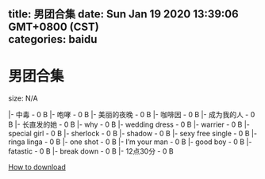 
title: 男团合集
date: Sun Jan 19 2020 13:39:06 GMT+0800 (CST)    
categories: baidu
---

# 男团合集
size: N/A
 
 
|- 中毒 - 0 B
|- 咆哮 - 0 B
|- 美丽的夜晚 - 0 B
|- 咖啡因 - 0 B
|- 成为我的人 - 0 B
|- 长直发的她 - 0 B
|- why - 0 B
|- wedding dress - 0 B
|- warrier - 0 B
|- special girl - 0 B
|- sherlock - 0 B
|- shadow - 0 B
|- sexy free single - 0 B
|- ringa linga - 0 B
|- one shot - 0 B
|- I’m your man - 0 B
|- good boy - 0 B
|- fatastic - 0 B
|- break down - 0 B
|- 12点30分 - 0 B

[How to download](https://bpcam.bemobtrk.com/go/2ceec3aa-1ca2-46d6-b9ff-aaa5c184517c?jno=96)